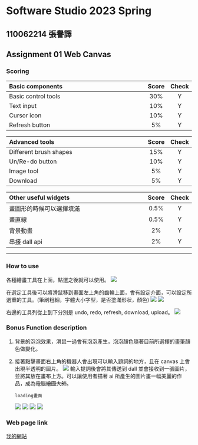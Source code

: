# Software Studio 2023 Spring

## 110062214 張譽譯

## Assignment 01 Web Canvas

### Scoring

| **Basic components** | **Score** | **Check** |
| :------------------- | :-------: | :-------: |
| Basic control tools  |    30%    |     Y     |
| Text input           |    10%    |     Y     |
| Cursor icon          |    10%    |     Y     |
| Refresh button       |    5%     |     Y     |

| **Advanced tools**     | **Score** | **Check** |
| :--------------------- | :-------: | :-------: |
| Different brush shapes |    15%    |     Y     |
| Un/Re-do button        |    10%    |     Y     |
| Image tool             |    5%     |     Y     |
| Download               |    5%     |     Y     |

| **Other useful widgets** | **Score** | **Check** |
| :----------------------- | :-------: | :-------: |
| 畫圖形的時候可以選擇填滿 |   0.5%    |     Y     |
| 畫直線                   |   0.5%    |     Y     |
| 背景動畫                 |    2%     |     Y     |
| 串接 dall api            |    2%     |     Y     |

---

### How to use

各種繪畫工具在上面，點選之後就可以使用。
![](https://i.imgur.com/To7akqi.png)

在選定工具後可以將滑鼠移到畫面左上角的齒輪上面，會有設定介面，可以設定所選重的工具。(筆刷粗細，字體大小字型，是否塗滿形狀，顏色)
![](https://i.imgur.com/1yDzYGC.png)
![](https://i.imgur.com/blW2pVO.png)

右邊的工具列從上到下分別是 undo, redo, refresh, download, upload。
![](https://i.imgur.com/woZ9XQE.png)

### Bonus Function description

1.  背景的泡泡效果，滑鼠一過會有泡泡產生，泡泡顏色隨著目前所選擇的畫筆顏色做變化。

2.  接著點擊畫面右上角的機器人會出現可以輸入題詞的地方，且在 canvas 上會出現半透明的圖片。
    ![](https://i.imgur.com/yF9iBGp.png)
    輸入提詞後會將其傳送到 dall 並會接收到一張圖片，並將其放在畫布上方。可以讓使用者描著 ai 所產生的圖片畫一幅美麗的作品，成為~~電腦繪圖大師~~。

        loading畫面

    ![](https://i.imgur.com/kr2Cls3.png)
    ![](https://i.imgur.com/gbmRkaI.png)
    ![](https://i.imgur.com/X5p9T1m.png)
    ![](https://i.imgur.com/p8EQXG1.png)

### Web page link

[我的網站](https://painter-2aeca.web.app/)


<style>
table th{
    width: 100%;
}
</style>
